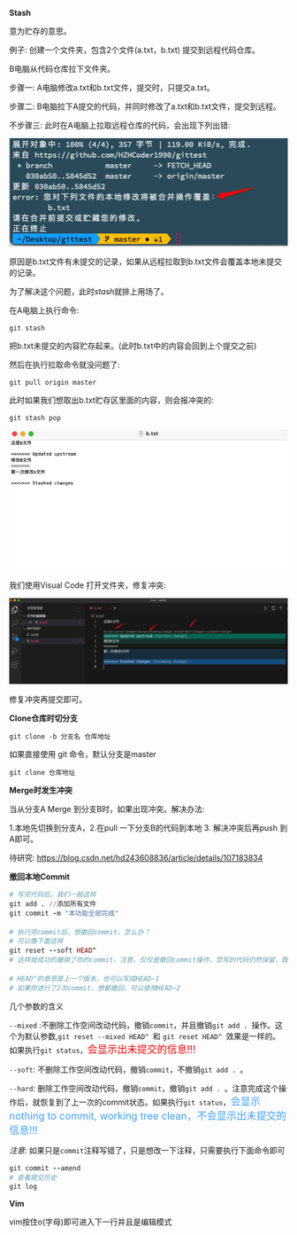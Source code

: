 **Stash**

意为贮存的意思。

例子: 创建一个文件夹，包含2个文件(a.txt，b.txt) 提交到远程代码仓库。

B电脑从代码仓库拉下文件夹。

步骤一: A电脑修改a.txt和b.txt文件，提交时，只提交a.txt。

步骤二: B电脑拉下A提交的代码，并同时修改了a.txt和b.txt文件，提交到远程。

不步骤三: 此时在A电脑上拉取远程仓库的代码，会出现下列出错:

![](./images/1.png)

原因是b.txt文件有未提交的记录，如果从远程拉取到b.txt文件会覆盖本地未提交的记录。

为了解决这个问题，此时*stash*就排上用场了。

在A电脑上执行命令: 

```shell
git stash
```

把b.txt未提交的内容贮存起来。(此时b.txt中的内容会回到上个提交之前)

然后在执行拉取命令就没问题了:

```shell
git pull origin master
```

此时如果我们想取出b.txt贮存区里面的内容，则会报冲突的:

```shell
git stash pop
```

![](./images/2.png)

我们使用Visual Code 打开文件夹，修复冲突:

![](./images/3.png)

修复冲突再提交即可。



**Clone仓库时切分支**

```shell
git clone -b 分支名 仓库地址
```

如果直接使用 git 命令，默认分支是master

```shell
git clone 仓库地址
```

**Merge时发生冲突**

当从分支A Merge 到分支B时，如果出现冲突。解决办法:

1.本地先切换到分支A，2.在pull 一下分支B的代码到本地 3. 解决冲突后再push 到A即可。

待研究: https://blog.csdn.net/hd243608836/article/details/107183834

**撤回本地Commit**

```ruby
# 写完代码后，我们一般这样
git add . //添加所有文件
git commit -m "本功能全部完成"

# 执行完commit后，想撤回commit，怎么办？
# 可以像下面这样
git reset --soft HEAD^
# 这样就成功的撤销了你的commit，注意，仅仅是撤回commit操作，您写的代码仍然保留，既 git status 工作区仍然是clean的!!

# HEAD^的意思是上一个版本，也可以写成HEAD~1
# 如果你进行了2次commit，想都撤回，可以使用HEAD~2
```

几个参数的含义

`--mixed` :不删除工作空间改动代码，撤销`commit`，并且撤销`git add . `操作。这个为默认参数,`git reset --mixed HEAD^ `和 `git reset HEAD^ `效果是一样的。如果执行`git status`，<font color=#F00 size=4>会显示出未提交的信息!!!</font>

`--soft`: 不删除工作空间改动代码，撤销`commit`，不撤销`git add . `。

`--hard`: 删除工作空间改动代码，撤销`commit`，撤销`git add . `。注意完成这个操作后，就恢复到了上一次的commit状态。如果执行`git status`，<font color=#409FFF size=4>会显示 nothing to commit, working tree clean，不会显示出未提交的信息!!!</font>

*注意*: 如果只是`commit`注释写错了，只是想改一下注释，只需要执行下面命令即可

```ruby
git commit --amend
# 查看提交历史
git log
```

**Vim**

vim按住o(字母)即可进入下一行并且是编辑模式
